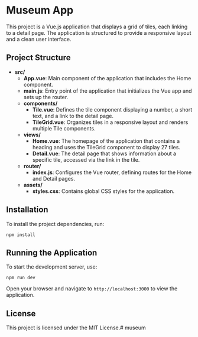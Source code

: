 # Museum App

This project is a Vue.js application that displays a grid of tiles, each linking to a detail page. The application is structured to provide a responsive layout and a clean user interface.

## Project Structure

- **src/**
  - **App.vue**: Main component of the application that includes the Home component.
  - **main.js**: Entry point of the application that initializes the Vue app and sets up the router.
  - **components/**
    - **Tile.vue**: Defines the tile component displaying a number, a short text, and a link to the detail page.
    - **TileGrid.vue**: Organizes tiles in a responsive layout and renders multiple Tile components.
  - **views/**
    - **Home.vue**: The homepage of the application that contains a heading and uses the TileGrid component to display 27 tiles.
    - **Detail.vue**: The detail page that shows information about a specific tile, accessed via the link in the tile.
  - **router/**
    - **index.js**: Configures the Vue router, defining routes for the Home and Detail pages.
  - **assets/**
    - **styles.css**: Contains global CSS styles for the application.

## Installation

To install the project dependencies, run:

```
npm install
```

## Running the Application

To start the development server, use:

```
npm run dev
```

Open your browser and navigate to `http://localhost:3000` to view the application.

## License

This project is licensed under the MIT License.# museum
